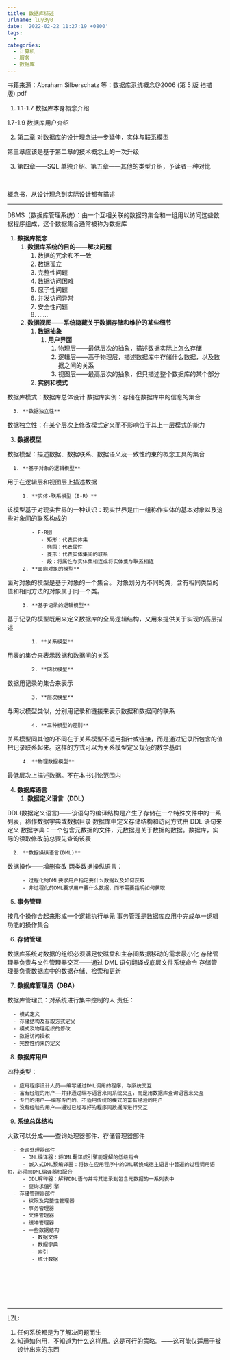 ```yaml
---
title: 数据库综述
urlname: luy3y0
date: '2022-02-22 11:27:19 +0800'
tags:
  - ​
categories:
  - 计算机
  - 服务
  - 数据库
---
```


书籍来源：Abraham Silberschatz 等：数据库系统概念@2006 (第 5 版 扫描版).pdf
​

1. 1.1-1.7 数据库本身概念介绍

1.7-1.9 数据库用户介绍

2. 第二章 对数据库的设计理念进一步延伸，实体与联系模型

第三章应该是基于第二章的技术概念上的一次升级

3. 第四章——SQL 单独介绍、第五章——其他的类型介绍，予读者一种对比

​

概念书，从设计理念到实际设计都有描述

---

DBMS（数据库管理系统）：由一个互相关联的数据的集合和一组用以访问这些数据程序组成，这个数据集合通常被称为数据库

1. **数据库概念**
   1. **数据库系统的目的——解决问题**
      1. 数据的冗余和不一致
      1. 数据孤立
      1. 完整性问题
      1. 数据访问困难
      1. 原子性问题
      1. 并发访问异常
      1. 安全性问题
      1. ......
   2. **数据视图——系统隐藏关于数据存储和维护的某些细节**
      1. **数据抽象**
         1. **用户界面**
            1. 物理层——最低层次的抽象，描述数据实际上怎么存储
            1. 逻辑层——高于物理层，描述数据库中存储什么数据，以及数据之间的关系
            1. 视图层——最高层次的抽象，但只描述整个数据库的某个部分
      2. **实例和模式**

数据库模式：数据库总体设计
数据库实例：存储在数据库中的信息的集合

      3. **数据独立性**

数据独立性：在某个层次上修改模式定义而不影响位于其上一层模式的能力

3.  **数据模型**

数据模型：描述数据、数据联系、数据语义及一致性约束的概念工具的集合

      1. **基于对象的逻辑模型**

用于在逻辑层和视图层上描述数据

         1. **实体-联系模型（E-R）**

该模型基于对现实世界的一种认识：现实世界是由一组称作实体的基本对象以及这些对象间的联系构成的

            - E-R图
               - 矩形：代表实体集
               - 椭圆：代表属性
               - 菱形：代表实体集间的联系
               - 段：将属性与实体集相连或将实体集与联系相连
         2. **面向对象的模型**

面对对象的模型是基于对象的一个集合。
对象划分为不同的类，含有相同类型的值和相同方法的对象属于同一个类。

         3. **基于记录的逻辑模型**

基于记录的模型既用来定义数据库的全局逻辑结构，又用来提供关于实现的高层描述

            1. **关系模型**

用表的集合来表示数据和数据间的关系

            2. **网状模型**

数据用记录的集合来表示

            3. **层次模型**

与网状模型类似，分别用记录和链接来表示数据和数据间的联系

            4. **三种模型的差别**

关系模型同其他的不同在于关系模型不适用指针或链接，而是通过记录所包含的值把记录联系起来。这样的方式可以为关系模型定义规范的数学基础

         4. **物理数据模型**

最低层次上描述数据。不在本书讨论范围内

4.  **数据库语言**
    1. **数据定义语言（DDL）**

DDL(数据定义语言)——该语句的编译结构是产生了存储在一个特殊文件中的一系列表，称作数据字典或数据目录
数据库中定义存储结构和访问方式由 DDL 语句来定义
数据字典：一个包含元数据的文件，元数据是关于数据的数据。数据库，实际的读取修改前总要先查询该表

      2. **数据操纵语言(DML)**

数据操作——增删查改
两类数据操纵语言：

         - 过程化的DML要求用户指定要什么数据以及如何获取
         - 非过程化的DML要求用户要什么数据，而不需要指明如何获取

5.  **事务管理**

按几个操作合起来形成一个逻辑执行单元
事务管理是数据库应用中完成单一逻辑功能的操作集合

6.  **存储管理**

数据库系统对数据的组织必须满足使磁盘和主存间数据移动的需求最小化
存储管理器负责与文件管理器交互——通过 DML 语句翻译成底层文件系统命令
存储管理器负责数据库中的数据存储、检索和更新

7.  **数据库管理员（DBA）**

数据库管理员：对系统进行集中控制的人
责任：

      - 模式定义
      - 存储结构及存取方式定义
      - 模式及物理组织的修改
      - 数据访问授权
      - 完整性约束的定义

8.  **数据库用户**

四种类型：

      - 应用程序设计人员——编写通过DML调用的程序，与系统交互
      - 富有经验的用户——并非通过编写语言来同系统交互，而是用数据库查询语言来交互
      - 专门的用户——编写专门的、不适用传统的模式的富有经验的用户
      - 没有经验的用户——通过已经写好的程序同数据库进行交互

9.  **系统总体结构**

大致可以分成——查询处理器部件、存储管理器部件

      - 查询处理器部件
         - DML编译器：将DML翻译成引擎能理解的低级指令
         - 嵌入式DML预编译器：将嵌在应用程序中的DML转换成宿主语言中普遍的过程调用语句，必须同DML编译器相配合
         - DDL解释器：解释DDL语句并将其记录到包含元数据的一系列表中
         - 查询求值引擎
      - 存储管理器部件
         - 权限及完整性管理器
         - 事务管理器
         - 文件管理器
         - 缓冲管理器
         - 一些数据结构
            - 数据文件
            - 数据字典
            - 索引
            - 统计数据

​

​

​

---

LZL:

1. 任何系统都是为了解决问题而生
1. 知道如何用，不知道为什么这样用。这是可行的策略。——这可能仅适用于被设计出来的东西
